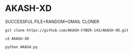# AKASH-XD
SUCCESSFUL FILE+RANDOM+GMAIL CLONER

`git clone https://github.com/AKASH-CYBER-143/AKASH-XD.git`

`cd AKASH-XD`

`python AKASH.py`
